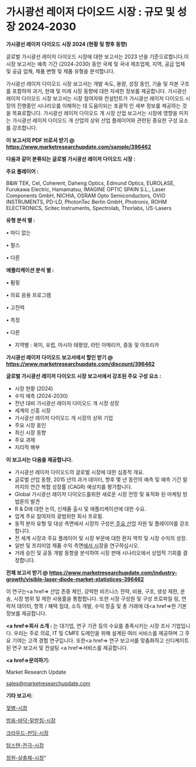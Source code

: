 # 가시광선 레이저 다이오드 시장 : 규모 및 성장 2024-2030

<strong>가시광선 레이저 다이오드 시장 2024 (현황 및 향후 동향)</strong>

글로벌 가시광선 레이저 다이오드 시장에 대한 보고서는 2023 년을 기준으로합니다.이 시장 보고서는 예측 기간 (2024-2030) 동안 국제 및 국내 제조업체, 지역, 공급 업체 및 공급 업체, 제품 변형 및 제품 유형을 분석합니다.

가시광선 레이저 다이오드 시장 보고서는 개발 속도, 용량, 성장 동인, 기술 및 자본 구조를 포함하여 과거, 현재 및 미래 시장 동향에 대한 자세한 정보를 제공합니다. 가시광선 레이저 다이오드 시장 보고서는 시장 참여자와 컨설턴트가 가시광선 레이저 다이오드 시장의 진행중인 시나리오를 이해하는 데 도움이되는 포괄적 인 세부 정보를 제공하는 것을 목표로합니다. 가시광선 레이저 다이오드 개 시장 산업 보고서는 시장에 영향을 미치는 가시광선 레이저 다이오드 개 산업의 상위 산업 플레이어와 관련된 중요한 구성 요소를 강조합니다.



<strong>이 보고서의 PDF 브로셔 받기 @ <a href=https://www.marketresearchupdate.com/sample/396462>https://www.marketresearchupdate.com/sample/396462</a></strong>



<strong>다음과 같이 분류되는 글로벌 가시광선 레이저 다이오드 시장 :</strong>



<strong>주요 플레이어 :</strong>

B&W TEK, Cel, Coherent, Daheng Optics, Edmund Optics, EUROLASE, Furukawa Electric, Hamamatsu, IMAGINE OPTIC SPAIN S.L., Laser Components GmbH, NICHIA, OSRAM Opto Semiconductors, OVIO INSTRUMENTS, PD-LD, PhotonTec Berlin GmbH, Photronix, ROHM ELECTRONICS, Scitec Instruments, Spectrolab, Thorlabs, US-Lasers



<strong>유형 분석 별 :</strong>

• 마디 없는

• 펄스

• 다른



<strong>애플리케이션 분석 별 :</strong>

• 펌핑

• 의료 응용 프로그램

• 고전력

• 측정

• 다른

<ul>
  <li>지역별 : 북미, 유럽, 아시아 태평양, 라틴 아메리카, 중동 및 아프리카</li>
</ul>


<strong>가시광선 레이저 다이오드 보고서에서 할인 받기 @ <a href=https://www.marketresearchupdate.com/discount/396462>https://www.marketresearchupdate.com/discount/396462</a></strong>



<strong>글로벌 가시광선 레이저 다이오드 시장 보고서에서 강조된 주요 구성 요소 :</strong>
<ul>
  <li>시장 현황 (2024)</li>
  <li>수익 예측 (2024-2030)</li>
  <li>전년 대비 가시광선 레이저 다이오드 개 시장 성장</li>
  <li>세계의 신흥 시장</li>
  <li>가시광선 레이저 다이오드 개 시장의 상위 기업</li>
  <li>주요 시장 동인</li>
  <li>최신 시장 동향</li>
  <li>주요 과제</li>
  <li>지리적 해부</li>
</ul>


<strong>이 보고서는 다음을 제공합니다.</strong>
<ul>
  <li>가시광선 레이저 다이오드의 글로벌 시장에 대한 심층적 개요.</li>
  <li>글로벌 산업 동향, 2015 년의 과거 데이터, 향후 몇 년 동안의 예측 및 예측 기간 말까지의 연간 복합 성장률 (CAGR) 예상치를 평가합니다.</li>
  <li>Global 가시광선 레이저 다이오드를위한 새로운 시장 전망 및 표적화 된 마케팅 방법론의 발견</li>
  <li>R &amp; D에 대한 논의, 신제품 출시 및 애플리케이션에 대한 수요.</li>
  <li>업계 주요 참여자의 광범위한 회사 프로필.</li>
  <li>동적 분자 유형 및 대상 측면에서 시장의 구성은<a href=> 주요 산</a>업 자원 및 플레이어를 강조합니다.</li>
  <li>전 세계 시장과 주요 플레이어 및 시장 부문에 대한 환자 역학 및 시장 수익의 성장.</li>
  <li>일반 및 프리미엄 제품 수익 측면<a href=>에서 시</a>장을 연구하십시오.</li>
  <li>거래 승인 및 공동 개발 동향을 분석하여 시장 판매 시나리오에서 상업적 기회를 결정합니다.</li>
</ul>



<strong>전체 보고서 받기 @ <a href=https://www.marketresearchupdate.com/industry-growth/visible-laser-diode-market-statistices-396462>https://www.marketresearchupdate.com/industry-growth/visible-laser-diode-market-statistices-396462</a></strong>

이 연구는<a href=> 산업 존중</a> 체인, 강력한 비즈니스 전략, 비용, 구조, 생성 제한, 운송, 시장 범위 및 제한 사용률을 통합합니다. 또한 시장 구성원 및 구성 프로파일 링, 연락처 데이터, 항목 / 혜택 침대, 소득 개발, 수익 창출 및 총 거래에 대<a href=>한 기본 </a>정보를 제공합니다.



<strong><a href=>회사 소</a>개 :</strong>
는 대기업, 연구 기관 등의 수요를 충족시키는 시장 조사 기업입니다. 우리는 주로 의료, IT 및 CMFE 도메인을 위해 설계된 여러 서비스를 제공하며 그 주요 기여는 고객 경험 연구입니다. 또한<a href=> 연구 보</a>고서를 맞춤화하고 신디케이트 된 연구 보고서 및 컨설팅 <a href=>서비스</a>를 제공합니다.



<strong><a href=>문의하기:</a></strong>

Market Research Update

sales@marketresearchupdate.com



<strong>기타 보고서:</strong>

<a href=https://www.linkedin.com/pulse/젖병-시장-동향-및-성장-전망-consumer-connection-chronicles-24-/>젖병-시장</a>

<a href=https://www.linkedin.com/pulse/방음-바닥-밑받침-시장-현재-및-미래-성장-2029-data-dive-diaries-24-analysis-1lztf/>방음-바닥-밑받침-시장</a>

<a href=https://www.linkedin.com/pulse/크라우드-펀딩-시장-동향-및-성장-전망-market-matrix-musings-analysis-nh13f/>크라우드-펀딩-시장</a>

<a href=https://www.linkedin.com/pulse/텅스텐-전극-시장-규모-및-성장-2023-survey-spotlight-pro-24-analysis-5z0ff/>텅스텐-전극-시장</a>

<a href=https://www.linkedin.com/pulse/정원-살충제-시장-경쟁-분석-및-성장-잠재력-2030-trend-tracking-tips-360-analysis-kskaf/>정원-살충제-시장</a>"
